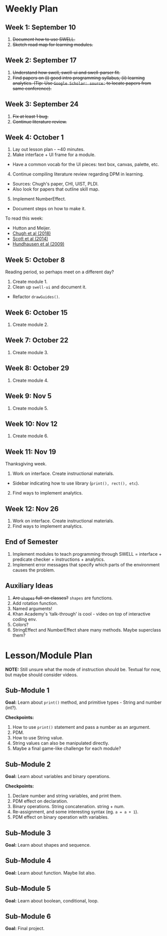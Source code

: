 # Weekly Plan

## Week 1: September 10
1. ~~Document how to use SWELL.~~
2. ~~Sketch road map for learning modules.~~

## Week 2: September 17
1. ~~Understand how swell, swell-ui and swell-parser fit.~~
2. ~~Find papers on (i) good intro programming syllabus, (ii) learning analytics. (Tip: Use `Google Scholar: source:` to locate papers from same conference).~~

## Week 3: September 24
1. ~~Fix at least 1 bug.~~
3. ~~Continue literature review.~~

## Week 4: October 1
1. Lay out lesson plan - ~40 minutes.
2. Make interface + UI frame for a module.
- Have a common vocab for the UI pieces: text box, canvas, palette, etc.
4. Continue compiling literature review regarding DPM in learning.
- Sources: Chugh's paper, CHI, UIST, PLDI.
- Also look for papers that outline skill map.
5. Implement NumberEffect.
- Document steps on how to make it.

To read this week:
- Hutton and Meijer.
- [Chugh et al (2018)](http://lara.epfl.ch/~kuncak/papers/MayerETAL18BidirectionalEvaluation.pdf)
- [Scott et al (2014)](https://groups.csail.mit.edu/mug/pubs/Scott2014DirectManipulation.pdf)
- [Hundhausen et al (2009)](http://citeseerx.ist.psu.edu/viewdoc/download?doi=10.1.1.128.4081&rep=rep1&type=pdf)

## Week 5: October 8
Reading period, so perhaps meet on a different day?
1. Create module 1.
2. Clean up `swell-ui` and document it.
- Refactor `drawGuides()`.

## Week 6: October 15
1. Create module 2.

## Week 7: October 22
1. Create module 3.

## Week 8: October 29
1. Create module 4.

## Week 9: Nov 5
1. Create module 5.

## Week 10: Nov 12
1. Create module 6.

## Week 11: Nov 19
Thanksgiving week.
1. Work on interface. Create instructional materials.
- Sidebar indicating how to use library (`print(), rect(), etc`).
2. Find ways to implement analytics.

## Week 12: Nov 26
1. Work on interface. Create instructional materials.
2. Find ways to implement analytics.

## End of Semester
1. Implement modules to teach programming through SWELL = interface + predicate checker + instructions + analytics.
2. Implement error messages that specify which parts of the environment causes the problem.

## Auxiliary Ideas
1. ~~Are `shapes` full-on classes?~~ `shapes` are functions.
14. Add rotation function.
16. Named arguments!
17. Khan Academy's 'talk-through' is cool - video on top of interactive coding env.
18. Colors?
19. StringEffect and NumberEffect share many methods. Maybe superclass them?

# Lesson/Module Plan
**NOTE:** Still unsure what the mode of instruction should be. Textual for now, but maybe should consider videos.

## Sub-Module 1

**Goal:** Learn about `print()` method, and primitive types - String and number (int?).

**Checkpoints:**
1. How to use `print()` statement and pass a number as an argument.
2. PDM.
3. How to use String value.
4. String values can also be manipulated directly.
5. Maybe a final game-like challenge for each module?

## Sub-Module 2

**Goal:** Learn about variables and binary operations.

**Checkpoints:**
1. Declare number and string variables, and print them.
2. PDM effect on declaration.
3. Binary operations. String concatenation. string + num.
4. Re-assignment, and some interesting syntax (eg. `a = a + 1`).
4. PDM effect on binary operation with variables.

## Sub-Module 3

**Goal:** Learn about shapes and sequence.

## Sub-Module 4

**Goal:** Learn about function. Maybe list also.

## Sub-Module 5

**Goal:** Learn about boolean, conditional, loop.

## Sub-Module 6

**Goal:** Final project.
